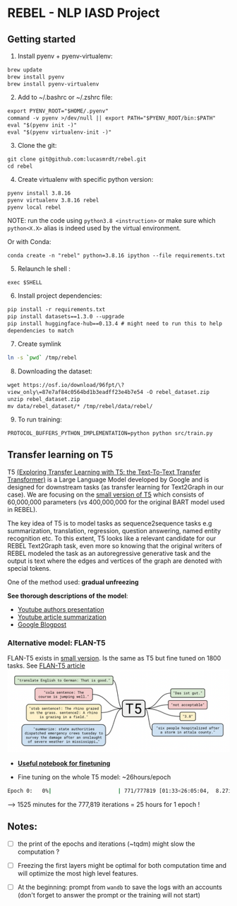 # REBEL - NLP IASD Project

## Getting started

1. Install pyenv + pyenv-virtualenv:

```shell
brew update
brew install pyenv
brew install pyenv-virtualenv
```

2. Add to ~/.bashrc or ~/.zshrc file:

```shell
export PYENV_ROOT="$HOME/.pyenv"
command -v pyenv >/dev/null || export PATH="$PYENV_ROOT/bin:$PATH"
eval "$(pyenv init -)"
eval "$(pyenv virtualenv-init -)"
```

3. Clone the git:

```shell
git clone git@github.com:lucasmrdt/rebel.git
cd rebel
```

4. Create virtualenv with specific python version:

```shell
pyenv install 3.8.16
pyenv virtualenv 3.8.16 rebel
pyenv local rebel
```
NOTE: run the code using `python3.8 <instruction>` or make sure which `python<X.X>` alias is indeed used by the virtual environment.

Or with Conda:
```shell
conda create -n "rebel" python=3.8.16 ipython --file requirements.txt

```
5. Relaunch le shell :
```shell
exec $SHELL
```
6. Install project dependencies:
```shell
pip install -r requirements.txt
pip install datasets==1.3.0 --upgrade
pip install huggingface-hub==0.13.4 # might need to run this to help dependencies to match
```

7. Create symlink
```bash
ln -s `pwd` /tmp/rebel
```

8. Downloading the dataset:
```shell
wget https://osf.io/download/96fpt/\?view_only\=87e7af84c0564bd1b3eadff23e4b7e54 -O rebel_dataset.zip
unzip rebel_dataset.zip
mv data/rebel_dataset/* /tmp/rebel/data/rebel/

```

9. To run training:
```shell
PROTOCOL_BUFFERS_PYTHON_IMPLEMENTATION=python python src/train.py
```


## Transfer learning on T5

T5 [(Exploring Transfer Learning with T5: the Text-To-Text Transfer Transformer)](https://arxiv.org/abs/1910.10683) is a Large Language Model developed by Google and is designed for downstream tasks (as transfer learning for Text2Graph in our case). We are focusing on the [small version of T5](https://huggingface.co/t5-small) which consists of 60,000,000 parameters (vs 400,000,000 for the original BART model used in REBEL).

The key idea of T5 is to model tasks as sequence2sequence tasks e.g summarization, translation, regression, question answering, named entity recognition etc. To this extent, T5 looks like a relevant candidate for our REBEL Text2Graph task, even more so knowing that the original writers of REBEL modeled the task as an autoregressive generative task and the output is text where the edges and vertices of the graph are denoted with special tokens.

One of the method used: **gradual unfreezing**

**See thorough descriptions of the model**:
- [Youtube authors presentation](https://www.youtube.com/watch?v=eKqWC577WlI&ab_channel=AllenInstituteforAI)
- [Youtube article summarization](https://www.youtube.com/watch?v=91iLu6OOrwk&ab_channel=TechViz-TheDataScienceGuy)
- [Google Blogpost](https://ai.googleblog.com/2020/02/exploring-transfer-learning-with-t5.html)

### Alternative model: FLAN-T5
FLAN-T5 exists in [small version](https://huggingface.co/google/flan-t5-small). Is the same as T5 but fine tuned on 1800  tasks. 
See [FLAN-T5 article](https://arxiv.org/pdf/2210.11416.pdf)
![t5description](images/t5description.png)

- [**Useful notebook for finetuning**](https://github.com/philschmid/deep-learning-pytorch-huggingface/blob/main/training/flan-t5-samsum-summarization.ipynb)

- Fine tuning on the whole T5 model: ~26hours/epoch
```bash
Epoch 0:   0%|                     | 771/777819 [01:33<26:05:04,  8.27it/s, loss=11.3, v_num=qfci]
```

<!-- Epoch 0:   1%|▏                   | 5099/777819 [10:23<26:15:05,  8.18it/s, loss=3.42, v_num=qfci] -->
--> 1525 minutes for the 777,819 iterations = 25 hours for 1 epoch !

## Notes:

- [ ] the print of the epochs and iterations (~tqdm) might slow the computation ?
- [ ] Freezing the first layers might be optimal for both computation time and will optimize the most high level features.
- [ ] At the beginning: prompt from `wandb` to save the logs with an accounts (don't forget to answer the prompt or the training will not start)

